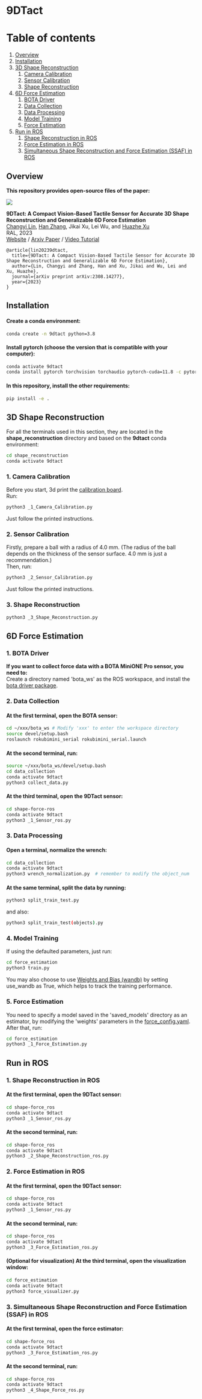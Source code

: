 # 9DTact

# Table of contents
1. [Overview](#overview)
2. [Installation](#installation)
3. [3D Shape Reconstruction](#reconstruction)
   1. [Camera Calibration](#camera_calibration)
   2. [Sensor Calibration](#sensor_calibration)
   3. [Shape Reconstruction](#shape_reconstruction)
4. [6D Force Estimation](#estimation)
   1. [BOTA Driver](#bota)
   2. [Data Collection](#collection)
   3. [Data Processing](#processing)
   4. [Model Training](#training)
   5. [Force Estimation](#inference)
5. [Run in ROS](#ros)
   1. [Shape Reconstruction in ROS](#shape_ros)
   2. [Force Estimation in ROS](#force_ros)
   3. [Simultaneous Shape Reconstruction and Force Estimation (SSAF) in ROS](#shape_force)

## Overview <a name="overview"></a>
**This repository provides open-source files of the paper:**

![](source/pipelie.png)

<b>9DTact: A Compact Vision-Based Tactile Sensor for Accurate 3D Shape Reconstruction and Generalizable 6D Force Estimation</b> <br>
[Changyi Lin](https://linchangyi1.github.io/),
[Han Zhang](https://doublehan07.github.io/),
Jikai Xu, Lei Wu, and
[Huazhe Xu](http://hxu.rocks/) <br>
RAL, 2023 <br>
[Website](https://linchangyi1.github.io/9DTact/) /
[Arxiv Paper](https://arxiv.org/abs/2308.14277) /
[Video Tutorial](https://www.youtube.com/watch?v=-oRtW398JDY)

```
@article{lin20239dtact,
  title={9DTact: A Compact Vision-Based Tactile Sensor for Accurate 3D Shape Reconstruction and Generalizable 6D Force Estimation},
  author={Lin, Changyi and Zhang, Han and Xu, Jikai and Wu, Lei and Xu, Huazhe},
  journal={arXiv preprint arXiv:2308.14277},
  year={2023}
}
```



## Installation <a name="installation"></a>
#### Create a conda environment:
```bash
conda create -n 9dtact python=3.8
```
#### Install pytorch (choose the version that is compatible with your computer):
```bash
conda activate 9dtact
conda install pytorch torchvision torchaudio pytorch-cuda=11.8 -c pytorch -c nvidia
```
#### In this repository, install the other requirements:
```bash
pip install -e .
```


## 3D Shape Reconstruction <a name="reconstruction"></a>
For all the terminals used in this section, they are located in the **shape_reconstruction** directory and based on the **9dtact** conda environment:
```bash
cd shape_reconstruction
conda activate 9dtact
```

### 1. Camera Calibration <a name="camera_calibration"></a>
Before you start, 3d print the [calibration board](9DTact_Design/fabrication/calibration_board.STL).<br>
Run:
```bash
python3 _1_Camera_Calibration.py
```
Just follow the printed instructions.

### 2. Sensor Calibration <a name="sensor_calibration"></a>
Firstly, prepare a ball with a radius of 4.0 mm.
(The radius of the ball depends on the thickness of the sensor surface.
4.0 mm is just a recommendation.)<br>
Then, run:
```bash
python3 _2_Sensor_Calibration.py
```
Just follow the printed instructions.

### 3. Shape Reconstruction <a name="shape_reconstruction"></a>
```bash
python3 _3_Shape_Reconstruction.py
```

## 6D Force Estimation <a name="estimation"></a>
### 1. BOTA Driver <a name="bota"></a>
**If you want to collect force data with a BOTA MiniONE Pro sensor, you need to:**<br>
Create a directory named 'bota_ws' as the ROS workspace, and install the [bota driver package](https://gitlab.com/botasys/bota_driver).

### 2. Data Collection <a name="collection"></a>
#### At the first terminal, open the BOTA sensor:
```bash
cd ~/xxx/bota_ws # Modify 'xxx' to enter the workspace directory
source devel/setup.bash
roslaunch rokubimini_serial rokubimini_serial.launch
```
#### At the second terminal, run:
```bash
source ~/xxx/bota_ws/devel/setup.bash
cd data_collection
conda activate 9dtact
python3 collect_data.py
```
#### At the third terminal, open the 9DTact sensor:
```bash
cd shape-force-ros
conda activate 9dtact
python3 _1_Sensor_ros.py
```

### 3. Data Processing <a name="processing"></a>
#### Open a terminal, normalize the wrench:
```bash
cd data_collection
conda activate 9dtact
python3 wrench_normalization.py  # remember to modify the object_num
```
#### At the same terminal, split the data by running:
```bash
python3 split_train_test.py
```
and also:
```bash
python3 split_train_test(objects).py
```

### 4. Model Training <a name="training"></a>
If using the defaulted parameters, just run:
```bash
cd force_estimation
python3 train.py
```
You may also choose to use [Weights and Bias (wandb)](https://docs.wandb.ai/quickstart) by setting use_wandb as True,
which helps to track the training performance.

### 5. Force Estimation <a name="inference"></a>
You need to specify a model saved in the 'saved_models' directory as an estimator,
by modifying the 'weights' parameters in the [force_config.yaml](force_estimation/force_config.yaml).<br>
After that, run:
```bash
cd force_estimation
python3 _1_Force_Estimation.py
```


## Run in ROS <a name="ros"></a>
### 1. Shape Reconstruction in ROS <a name="shape_ros"></a>
#### At the first terminal, open the 9DTact sensor:
```bash
cd shape-force_ros
conda activate 9dtact
python3 _1_Sensor_ros.py
```
#### At the second terminal, run:
```bash
cd shape-force_ros
conda activate 9dtact
python3 _2_Shape_Reconstruction_ros.py
```

### 2. Force Estimation in ROS <a name="force_ros"></a>
#### At the first terminal, open the 9DTact sensor:
```bash
cd shape-force_ros
conda activate 9dtact
python3 _1_Sensor_ros.py
```
#### At the second terminal, run:
```bash
cd shape-force_ros
conda activate 9dtact
python3 _3_Force_Estimation_ros.py
```
#### (Optional for visualization) At the third terminal, open the visualization window:
```bash
cd force_estimation
conda activate 9dtact
python3 force_visualizer.py
```
### 3. Simultaneous Shape Reconstruction and Force Estimation (SSAF) in ROS <a name="shape_force"></a>
#### At the first terminal, open the force estimator:
```bash
cd shape-force_ros
conda activate 9dtact
python3 _3_Force_Estimation_ros.py
```
#### At the second terminal, run:
```bash
cd shape-force_ros
conda activate 9dtact
python3 _4_Shape_Force_ros.py
```

